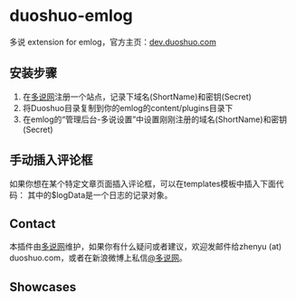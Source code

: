 duoshuo-emlog
=================

多说 extension for emlog，官方主页：[dev.duoshuo.com](http://dev.duoshuo.com/)

## 安装步骤
1. 在[多说网](http://duoshuo.com/)注册一个站点，记录下域名(ShortName)和密钥(Secret)
1. 将Duoshuo目录复制到你的emlog的content/plugins目录下
1. 在emlog的“管理后台-多说设置”中设置刚刚注册的域名(ShortName)和密钥(Secret)

## 手动插入评论框
如果你想在某个特定文章页面插入评论框，可以在templates模板中插入下面代码：
    <?php echo duoshuo_comments($logData);?>
其中的$logData是一个日志的记录对象。

## Contact
本插件由[多说网](http://duoshuo.com/)维护，如果你有什么疑问或者建议，欢迎发邮件给zhenyu (at) duoshuo.com，或者在新浪微博上私信[@多说网](http://weibo.com/duoshuo)。

## Showcases
